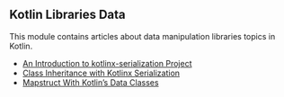 ## Kotlin Libraries Data

This module contains articles about data manipulation libraries topics in Kotlin.
- [An Introduction to kotlinx-serialization Project](https://www.baeldung.com/kotlin/kotlinx-serialization-project)
- [Class Inheritance with Kotlinx Serialization](https://www.baeldung.com/kotlin/kotlinx-serialization-inheritance)
- [Mapstruct With Kotlin’s Data Classes](https://www.baeldung.com/kotlin/mapstruct-data-classes)
